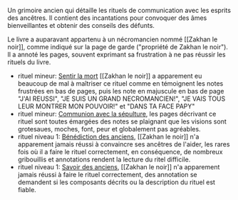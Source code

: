 Un grimoire ancien qui détaille les rituels de communication avec les esprits des ancêtres. Il contient des incantations pour convoquer des âmes bienveillantes et obtenir des conseils des défunts.

Le livre a auparavant appartenu à un nécromancien nommé [[Zakhan le noir]], comme indiqué sur la page de garde ("propriété de Zakhan le noir"). Il a annoté les pages, souvent exprimant sa frustration à ne pas réussir les rituels du livre.

- rituel mineur: [Sentir la mort](https://www.dndbeyond.com/homebrew/creations/view?entityTypeId=1118725998&id=2226524) [[Zakhan le noir]] a apparement eu beaucoup de mal à maîtriser ce rituel comme en témoignent les notes frustrées en bas de pages, puis les note en majuscule en bas de page "J'AI REUSSI", "JE SUIS UN GRAND NECROMANCIEN!", "JE VAIS TOUS LEUR MONTRER MON POUVOIR!" et "DANS TA FACE PAPY"
- rituel mineur: [Communion avec la sépulture](https://www.dndbeyond.com/homebrew/creations/view?entityTypeId=1118725998&id=2226533), les pages décrivant ce rituel sont toutes émargées des notes se plaignant que les visions sont grotesaues, moches, font, peur et globalement pas agréables.
- rituel niveau 1: [Bénédiction des anciens](https://www.dndbeyond.com/homebrew/creations/view?entityTypeId=1118725998&id=2228247), [[Zakhan le noir]] n'a apparement jamais réussi à convaincre ses ancêtres de l'aider, les rares fois où il a faire le rituel correctement, en conséquence, de nombreux gribouillis et annotations rendent la lecture du ritel difficile.
- rituel niveau 1: [Savoir des anciens](https://www.dndbeyond.com/homebrew/creations/view?entityTypeId=1118725998&id=2228253), [[Zakhan le noir]] n'a apparement jamais réussi à faire le rituel correctement, des annotation se demandent si les composants décrits ou la description du rituel est fiable.

